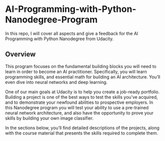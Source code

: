 # AI-Programming-with-Python-Nanodegree-Program

In this repo, I will cover all aspects and give a feedback for the AI Programming with Python Nanodegree from Udacity.

## Overview
This program focuses on the fundamental building blocks you will need to learn in order to become an AI practitioner. Specifically, you will learn programming skills, and essential math for building an AI
architecture. You’ll even dive into neural networks and deep learning.

One of our main goals at Udacity is to help you create a job-ready portfolio. Building a project is one of the best ways to test the skills you’ve acquired, and to demonstrate your newfound abilities to prospective
employers. In this Nanodegree program you will test your ability to use a pre-trained neural network architecture, and also have the opportunity to prove your skills by building your own image classifier.

In the sections below, you’ll find detailed descriptions of the projects, along with the course material that presents the skills required to complete them.


